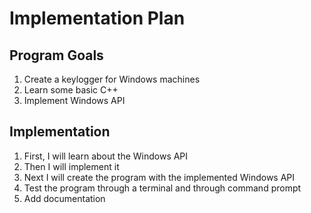 # Implementation Plan

## Program Goals

1. Create a keylogger for Windows machines
2. Learn some basic C++
3. Implement Windows API

## Implementation

1. First, I will learn about the Windows API
2. Then I will implement it
3. Next I will create the program with the implemented Windows API
4. Test the program through a terminal and through command prompt
5. Add documentation
